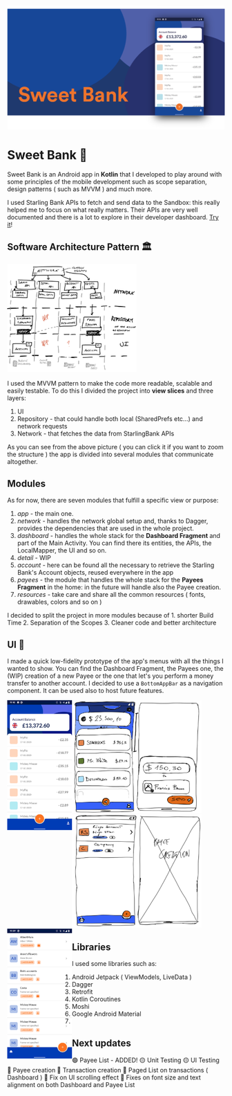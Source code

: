 
<img src="https://raw.githubusercontent.com/davidmarinangeli/Sweet-Bank/master/screenshots%20and%20cover%20images/cover_image.png" width="700"/>

# Sweet Bank 🍬
Sweet Bank is an Android app in **Kotlin** that I developed to play around with some principles of the mobile development such as scope separation, design patterns ( such as MVVM ) and much more.

I used Starling Bank APIs to fetch and send data to the Sandbox: this really helped me to focus on what really matters. Their APIs are very well documented and there is a lot to explore in their developer dashboard. [Try it](https://developer.starlingbank.com/docs)!

## Software Architecture Pattern 🏛
<img src="https://raw.githubusercontent.com/davidmarinangeli/Sweet-Bank/master/screenshots%20and%20cover%20images/AppStructure.png" width="300"/>

I used the MVVM pattern to make the code more readable, scalable and easily testable. To do this I divided the project into **view slices** and three layers:

1.  UI
2.  Repository - that could handle both local (SharedPrefs etc…) and network requests
3.  Network - that fetches the data from StarlingBank APIs

As you can see from the above picture ( you can click it if you want to zoom the structure ) the app is divided into several modules that communicate altogether.

## Modules
As for now, there are seven modules that fulfill a specific view or purpose:
1. *app* - the main one.
2. *network* - handles the network global setup and, thanks to Dagger, provides the dependencies that are used in the whole project.
3. *dashboard* - handles the whole stack for the **Dashboard Fragment** and part of the Main Activity. You can find there its entities, the APIs, the LocalMapper, the UI and so on.
4. *detail* - WIP
5. *account* - here can be found all the necessary to retrieve the Starling Bank's Account objects, reused everywhere in the app
6. *payees* - the module that handles the whole stack for the **Payees Fragment** in the home: in the future will handle also the Payee creation.
7. *resources* - take care and share all the common resources ( fonts, drawables, colors and so on )

I decided to split the project in more modules because of 1. shorter Build Time 2. Separation of the Scopes 3. Cleaner code and better architecture

## UI 🎨
I made a quick low-fidelity prototype of the app's menus with all the things I wanted to show. You can find the Dashboard Fragment, the Payees one, the (WIP) creation of a new Payee or the one that let's you perform a  money transfer to another account.
I decided to use a `BottomAppBar` as a navigation component. It can be used also to host future features.

<img style="float: center;" src="https://raw.githubusercontent.com/davidmarinangeli/Sweet-Bank/master/screenshots%20and%20cover%20images/Dashboard%2BsendMoneyCreation.png" width="300"/>
<img style="float: left;" src="https://raw.githubusercontent.com/davidmarinangeli/Sweet-Bank/master/screenshots%20and%20cover%20images/Screenshot_20200220-191016.png" height="300"/>

<img style="float: center;" src="https://raw.githubusercontent.com/davidmarinangeli/Sweet-Bank/master/screenshots%20and%20cover%20images/PayeeList%2BPayeeCreation.png" width="300"/>
<img style="float: left;" src="https://raw.githubusercontent.com/davidmarinangeli/Sweet-Bank/master/screenshots%20and%20cover%20images/Screenshot_20200220-191000.png" height="300"/>


## Libraries
I used some libraries such as:
 1. Android Jetpack ( ViewModels, LiveData )
 2. Dagger
 3. Retrofit
 4. Kotlin Coroutines
 5. Moshi
 6. Google Android Material
 7. 

## Next updates 

🟢 Payee List - ADDED!
🟡 Unit Testing
🟡 UI Testing
🔴 Payee creation
🔴 Transaction creation
🔴 Paged List on transactions ( Dashboard )
🔴 Fix on UI scrolling effect
🔴 Fixes on font size and text alignment on both Dashboard and Payee List
